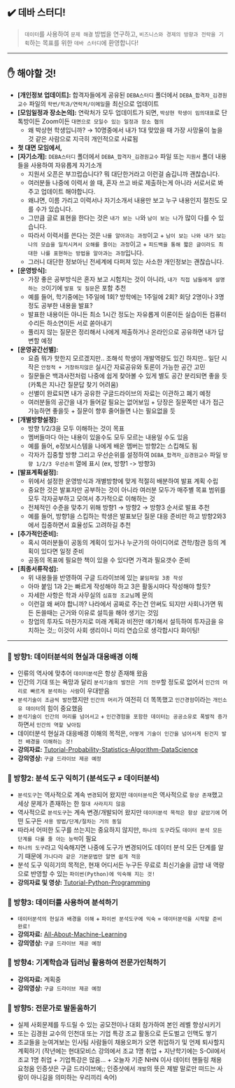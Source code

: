## ✔️ 데바 스터디!

> `데이터`를 사용하여 `문제 해결` 방법을 연구하고, `비즈니스와 경제의 방향과 전략을 기획`하는 목표를 위한 `데바 스터디`에 환영합니다!

---

## ✋ 해야할 것!
- **[개인정보 업데이트]:** 합격자들에게 공유된 `DEBA스터디` 폴더에서 `DEBA_합격자_김경원교수` 파일의 `학번/학과/연락처/이메일`을 최신으로 업데이트
- **[모임일정과 장소논의]:** 연락처가 모두 업데이트가 되면, `박상현 학생이 임의대표`로 단톡방이든 Zoom이든 `대면으로 모일수 있는 일정과 장소 협의`
  - 왜 박상현 학생입니까? $\rightarrow$ 10명중에서 내가 1대 맞았을 때 가장 사망율이 높을 것 같은 사람으로 지극히 개인적으로 사료됨
- **첫 대면 모임에서,**
- **[자기소개]:** `DEBA스터디` 폴더에서 `DEBA_합격자_김경원교수` 파일 또는 `지원서` 폴더 내용들을 사용하여 자유롭게 자기소개
  - 지원서 오픈은 부끄럽습니다? 뭐 대단한거라고 이런걸 숨깁니까 괜찮습니다.
  - 여러분들 나중에 이력서 쓸 때, 혼자 쓰고 바로 제출하는게 아니라 서로서로 봐주고 업데이트 해야합니다.
  - 왜냐면, 이름 가리고 이력서나 자기소개서 내용만 보고 누구 내용인지 절친도 모를 수가 있습니다.
  - 그만큼 글로 표현을 한다는 것은 `내가 보는 나`와 `남이 보는 나`가 많이 다를 수 있습니다.
  - 따라서 이력서를 쓴다는 것은 `나를 알아과는 과정`이고 + `남이 보는 나와 내가 보는 나의 모습을 일치시켜서 오해를 줄이는 과정`이고 + `피드백을 통해 짧은 글이라도 최대한 나를 표현하는 방법을 알아과는 과정`입니다.
  - 그러니 대단한 정보아닌 전세계에 다퍼져 있는 사소한 개인정보는 괜찮습니다.
- **[운영방식]:** 
  - 가장 좋은 공부방식은 혼자 보고 시험치는 것이 아니라, `내가 직접 남들에게 설명하는 것`이기에 `발표 및 질문`은 포함 추천
  - 예를 들어, 학기중에는 1주일에 1회? 방학에는 1주일에 2회? 회당 2명이나 3명정도 공부한 내용을 발표? 
  - 발표한 내용이든 아니든 최소 1시간 정도는 자유롭게 이론이든 실습이든 컴퓨터수리든 하소연이든 서로 쏟아내기
  - 풀리지 않는 질문은 정리해서 나에게 제출하거나 온라인으로 공유하면 내가 답변할 예정
- **[운영공간선별]:** 
  - 요즘 뭐가 핫한지 모르겠지만.. 조해석 학생이 개발역량도 있긴 하지만.. 일단 시작은 `안정적 + 거창하지않은` 실시간 자료공유와 토론이 가능한 공간 고민
  - 질문들은 백과사전처럼 나중에 쉽게 찾아볼 수 있게 별도 공간 분리되면 좋을 듯 (카톡은 지나간 질문답 찾기 어려움)
  - 선별이 완료되면 내가 공유한 구글드라이브의 자료는 이관하고 폐기 예정
  - 여러분들의 공간을 내가 들어갈 필요는 없어보임 + 당장은 질문쪽만 내가 접근 가능하면 좋을듯 + 질문이 향후 줄어들면 나는 필요없을 듯
- **[개별방향설정]:** 
  - 방향 1/2/3을 모두 이해하는 것이 목표
  - 멤버들마다 아는 내용이 있을수도 모두 모르는 내용일 수도 있음
  - 예를 들어, e정보시스템을 나에게 배운 멤버는 방향2는 스킵해도 됨
  - 각자가 집중할 방향 그리고 우선순위를 설정하여 `DEBA_합격자_김경원교수` 파일 `방향 1/2/3 우선순위` 열에 표시 (ex, 방향1 -> 방향3)
- **[발표계획설정]:** 
  - 위에서 설정한 운영방식과 개별방향에 맞게 적절히 배분하여 발표 계획 수립
  - 중요한 것은 발표자만 공부하는 것이 아니라 여러분 모두가 매주별 목표 범위를 모두 각자공부하고 모여서 추가적으로 이해하는 것
  - 전체적인 수준을 맞추기 위해 방향1 $\rightarrow$ 방향2 $\rightarrow$ 방향3 순서로 발표 추천
  - 예를 들어, 방향1을 스킵하는 학생은 발표보단 질문 대응 준비만 하고 방향2와3에서 집중하면서 효율성도 고려하길 추천
- **[추가적인준비]:** 
  - 혹시 여러분들이 공동의 계획이 있거나 누군가의 아이디어로 견학/참관 등의 계획이 있다면 일정 준비
  - 공동의 목표에 필요한 책이 있을 수 있다면 가격과 필요갯수 준비
- **[최종서류작성]:** 
  - 위 내용들을 반영하여 구글 드라이브에 있는 `붙임파일 3종 작성`
  - 아마 붙임 1과 2는 빠르게 작성해야 하고 3은 활동시마다 작성해야 할듯?
  - 자세한 사항은 학과 사무실의 `심효정 조교님`께 문의
  - 이런걸 왜 써야 합니까? 나라에서 공짜로 주는건 안써도 되지만 사회나가면 뭐든 돈쓸때는 근거와 이유로 설득을 해야 생기는 것임
  - 창업의 투자도 마찬가지로 미래 계획과 비전만 얘기해서 설득하여 투자금을 유치하는 것;; 이것이 사회 생리이니 미리 연습으로 생각합시다 화이팅!

---

### :book: 방향1: 데이터분석의 현실과 대응배경 이해
- 인류의 역사에 맞추어 `데이터분석`은 항상 존재해 왔음
- 인간의 기대 또는 욕망과 달리 `분석기술의 발전은 거의 전무`할 정도로 없어서 `인간의 머리로 빠르게 분석하는 사람`이 우대받음
- `분석기술이 조금씩 발전`했지만 `인간의 머리`가 여전히 더 똑똑했고 `인간경험`이라는 `개인소유 데이터`의 힘이 중요했음
- `분석기술이 인간의 머리를 넘어서고` + `인간경험을 포함한 데이터는 공공소유로 폭발적 증가`하면서 `인간의 역할 낮아짐`
- 데이터분석 현실과 대응배경 이해의 목적은, `어떻게 기술이 인간을 넘어서게 된건지 발전 배경을 이해하는 것!`
- **강의자료:** [Tutorial-Probability-Statistics-Algorithm-DataScience](https://github.com/thekimk/Tutorial-Probability-Statistics-Algorithm-DataScience)
- **강의영상:** `구글 드라이브 제공 예정`

### :book: 방향2: 분석 도구 익히기 (분석도구 $\neq$ 데이터분석)
- `분석도구`는 역사적으로 계속 `변경`되어 왔지만 `데이터분석`은 역사적으로 `항상 존재`했고 세상 문제가 존재하는 한 `절대 사라지지 않음`
- 역사적으로 `분석도구`는 계속 변경/개발되어 왔지만 `데이터분석 목적은 항상 같았기에` 어떤 도구든 `사용 방법/단계/절차는 거의 동일`
- 따라서 어떠한 도구를 쓰는지는 중요하지 않지만, `하나의 도구`라도 `데이터 분석 모든 단계를 다룰 줄 아는 능력`이 필요
- `하나의 도구`라고 익숙해지면 나중에 도구가 변경되어도 데이터 분석 모든 단계를 알기 때문에 `가나다라 같은 기본문법만 알면 쉽게 적응`
- 분석 도구 익히기의 목적은, 현재 어디서든 누구든 무료로 최신기술을 금방 내 역량으로 반영할 수 있는 `파이썬(Python)에 익숙해 지는 것!`
- **강의자료 및 영상:** [Tutorial-Python-Programming](https://github.com/thekimk/Tutorial-Python-Programming)

### :book: 방향3: 데이터를 사용하여 분석하기
- `데이터분석의 현실과 배경을 이해` + `파이썬 분석도구에 익숙` = `데이터분석을 시작할 준비 완료!`
- **강의자료:** [All-About-Machine-Learning](https://github.com/thekimk/Business-Data-Analytics)
- **강의영상:** `구글 드라이브 제공 예정`

### :book: 방향4: 기계학습과 딥러닝 활용하여 전문가인척하기
- **강의자료:** 계획중
- **강의영상:** `구글 드라이브 제공 예정`

### :book: 방향5: 전문가로 발돋움하기
- 실제 사회문제를 두드릴 수 있는 공모전이나 대회 참가하여 본인 레벨 향상시키기
- 또는 김경원 교수의 인천대 또는 기업 특강 조교 활동으로 돈도벌고 인맥도 쌓기
- 조교들을 눈여겨보는 인사팀 사람들이 채용오퍼가 오면 취업하기 및 언제 퇴사할지 계획하기
(작년에는 현대모비스 강의에서 조교 1명 취업 + 지난학기에는 S-Oil에서 조교 1명 취업 + 기업특강은 많음... + 오늘자 기준 NHN 이사 데이터 핸들링 채용 요청옴 인증샷은 구글 드라이브에;; 인증샷에서 `개발`의 뜻은 제발 말로만 떠드는 사람이 아니길을 의미하는 우리끼리 속어)

